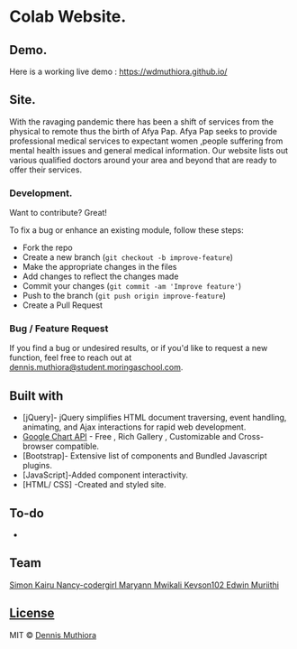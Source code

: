# Colab Website.

## Demo.
Here is a working live demo :  https://wdmuthiora.github.io/


## Site.
With the ravaging pandemic there has been a shift of services from the physical to remote thus the birth of Afya Pap. Afya Pap seeks to provide professional medical services to expectant women ,people suffering from mental health issues and general medical information. Our website lists out various qualified doctors around your area and beyond that are ready to offer their services. 

### Development.
Want to contribute? Great!

To fix a bug or enhance an existing module, follow these steps:

- Fork the repo
- Create a new branch (`git checkout -b improve-feature`)
- Make the appropriate changes in the files
- Add changes to reflect the changes made
- Commit your changes (`git commit -am 'Improve feature'`)
- Push to the branch (`git push origin improve-feature`)
- Create a Pull Request 

### Bug / Feature Request

If you find a bug or undesired results, or if you'd like to request a new function, feel free to reach out at dennis.muthiora@student.moringaschool.com.

## Built with 

- [jQuery]- jQuery simplifies HTML document traversing, event handling, animating, and Ajax interactions for rapid web development.
- [Google Chart API](https://developers.google.com/chart/interactive/docs/quick_start) - Free , Rich Gallery , Customizable and Cross-browser compatible.
- [Bootstrap]- Extensive list of components and  Bundled Javascript plugins.
- [JavaScript]-Added component interactivity.
- [HTML/ CSS] -Created and styled site. 

## To-do
- 

## Team
 
[Simon Kairu ](https://github.com/simonkairu)
[Nancy-codergirl ](https://github.com/Nancy-codergirl)
[Maryann Mwikali ](https://github.com/Maryan23)
[Kevson102 ](https://github.com/Kevson102)
[Edwin Muriithi ](https://github.com/edwinmuriithi)


## [License](https://github.com/iharsh234/WebApp/blob/master/LICENSE.md)

MIT © [Dennis Muthiora ](https://github.com/wdmuthiora)
